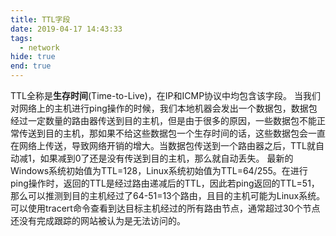 ```yaml
---
title: TTL字段
date: 2019-04-17 14:43:33
tags:
  - network
hide: true
end: true
---
```


TTL全称是**生存时间**(Time-to-Live)，在IP和ICMP协议中均包含该字段。
当我们对网络上的主机进行ping操作的时候，我们本地机器会发出一个数据包，数据包经过一定数量的路由器传送到目的主机，但是由于很多的原因，一些数据包不能正常传送到目的主机，那如果不给这些数据包一个生存时间的话，这些数据包会一直在网络上传送，导致网络开销的增大。当数据包传送到一个路由器之后，TTL就自动减1，如果减到0了还是没有传送到目的主机，那么就自动丢失。
最新的Windows系统初始值为TTL=128，Linux系统初始值为TTL=64/255。在进行ping操作时，返回的TTL是经过路由递减后的TTL，因此若ping返回的TTL=51，那么可以推测到目的主机经过了64-51=13个路由，且目的主机可能为Linux系统。
可以使用tracert命令查看到达目标主机经过的所有路由节点，通常超过30个节点还没有完成跟踪的网站被认为是无法访问的。